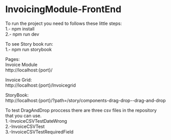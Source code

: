 # InvoicingModule-FrontEnd

To run the project you need to follows these little steps:<br>
1.- npm install<br>
2.- npm run dev<br>

To see Story book run:<br>
1.- npm run storybook<br>

Pages:<br>
Invoice Module<br>
http://localhost:{port}/<br>

Invoice Grid:<br>
http://localhost:{port}/Invoicegrid<br>

StoryBook:<br>
http://localhost:{port}/?path=/story/components-drag-drop--drag-and-drop<br>

To test DragAndDrop proccess there are three csv files in the repository that you can use.<br>
1.-InvoiceCSVTestDateWrong<br>
2.-InvoiceCSVTest<br>
3.-InvoiceCSVTestRequiredField<br>


